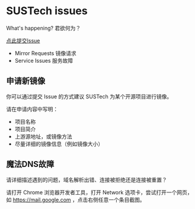 # SUSTech issues
What's happening? 君欲何为？

[点此提交Issue](https://github.com/sustc/issues/issues/new)

- Mirror Requests 镜像请求
- Service Issues 服务故障

## 申请新镜像

你可以通过提交 Issue 的方式建议 SUSTech 为某个开源项目进行镜像。

请在申请内容中写明：
- 项目名称
- 项目简介
- 上游源地址，或镜像方法
- 尽量详细的镜像信息（例如镜像大小）

## 魔法DNS故障

请详细描述遇到的问题，域名解析出错、连接被拒绝还是连接被重置？

请打开 Chrome 浏览器开发者工具，打开 Network 选项卡，尝试打开一个网页，如 https://mail.google.com ，点击右侧任意一个条目截图。
